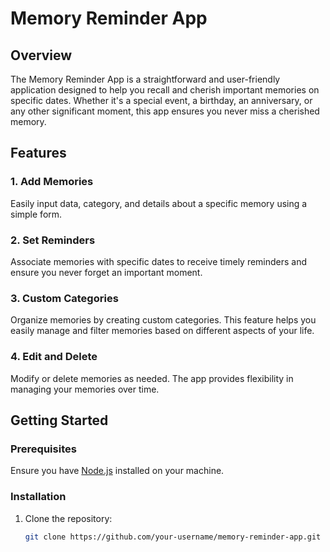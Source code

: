 # Memory Reminder App

## Overview

The Memory Reminder App is a straightforward and user-friendly application designed to help you recall and cherish important memories on specific dates. Whether it's a special event, a birthday, an anniversary, or any other significant moment, this app ensures you never miss a cherished memory.

## Features

### 1. Add Memories

Easily input data, category, and details about a specific memory using a simple form.

### 2. Set Reminders

Associate memories with specific dates to receive timely reminders and ensure you never forget an important moment.

### 3. Custom Categories

Organize memories by creating custom categories. This feature helps you easily manage and filter memories based on different aspects of your life.

### 4. Edit and Delete

Modify or delete memories as needed. The app provides flexibility in managing your memories over time.

## Getting Started

### Prerequisites

Ensure you have [Node.js](https://nodejs.org/) installed on your machine.

### Installation

1. Clone the repository:

   ```bash
   git clone https://github.com/your-username/memory-reminder-app.git
